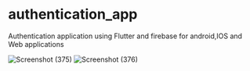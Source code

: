 # authentication_app

Authentication application using Flutter and firebase for android,IOS and Web applications 


![Screenshot (375)](https://user-images.githubusercontent.com/91770163/230959447-786225c1-ced1-4baa-bb61-5aa0c7d9b28e.png)
![Screenshot (376)](https://user-images.githubusercontent.com/91770163/230959720-c9b2b496-6fc8-4e89-925a-d1716b7f0902.png)
